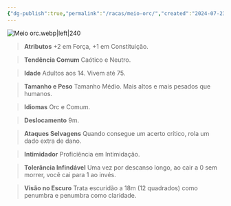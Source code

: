 ```yaml
---
{"dg-publish":true,"permalink":"/racas/meio-orc/","created":"2024-07-23T08:29:11.000-03:00"}
---
```



![Meio orc.webp|left|240](/img/user/Arquivos/Meio%20orc.webp)

> **Atributos**
> +2 em Força, +1 em Constituição.  

> **Tendência Comum**
> Caótico e Neutro.  

> **Idade**
> Adultos aos 14. Vivem até 75.  

> **Tamanho e Peso**
> Tamanho Médio. Mais altos e mais pesados que humanos.  

> **Idiomas**
> Orc e Comum.  

> **Deslocamento**
> 9m.  

> **Ataques Selvagens**
> Quando consegue um acerto crítico, rola um dado extra de dano.  

> **Intimidador**
> Proficiência em Intimidação.  

> **Tolerância Infindável**
> Uma vez por descanso longo, ao cair a 0 sem morrer, você cai para 1 ao invés.  

> **Visão no Escuro**
> Trata escuridão a 18m (12 quadrados) como penumbra e penumbra como claridade.
